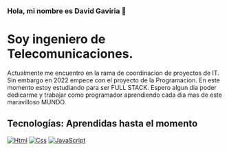 ### Hola, mi nombre es David Gaviria 👋

# Soy ingeniero de Telecomunicaciones.

Actualmente me encuentro en la rama de coordinacion de proyectos de IT.
Sin embargo en 2022 empece con el  proyecto de la Programacion. En este momento estoy estudiando para ser FULL STACK.
Espero algun dia poder dedicarme y trabajar como programador aprendiendo cada dia mas de este maravilloso MUNDO.


## Tecnologías: Aprendidas hasta el momento
[![Html](https://img.shields.io/badge/html-3DDC84?style=for-the-badge&logo=html&logoColor=white&labelColor=101010)]()
[![Css](https://img.shields.io/badge/Css-yellow?style=for-the-badge&logo=CSS&logoColor=white&labelColor=101010)]()
[![JavaScript](https://img.shields.io/badge/JavaScript-F7DF1E?style=for-the-badge&logo==white&labelColor=101010)]()
